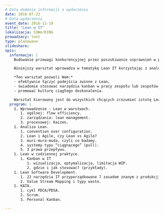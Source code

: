 ```yaml
---
# Data dodania informacji o wydarzeniu
date: 2016-07-22
# Data wydarzenia
event_date: 2016-11-19
title: "Lean w IT"
lokalizacja: COWorKING
prowadzacy: lont
type: planowane
slideshare:
opis:
  informacje: |
    Budowanie przewagi konkurencyjnej przez poszukiwanie usprawnień w produkcji oprogramowania wymaga nie tylko zwinności, ale wyszczuplania procesu. Doświadczenia z podejściem Lean’owym mają dużo dłuższą historię, niż metody Agile i są ich inspiracją.

    Niniejszy warsztat wprowadza w tematykę Lean IT korzystając z analogii do procesu przemysłowego, czy usługowego. Omawia elementy analizy leanowej na uniwersalnym przykładzie wytwarzania oprogramowania, dając praktyczne wskazówki do wykorzystania we własnym środowisku.

    *Ten warsztat pozwoli Wam:*
    - efektywnie łączyć podejścia zwinne z Lean,
    - świadomie stosować narzędzia kanban w pracy zespołu lub zespołów,
    - promować kulturę ciągłego doskonalenia.

    Warsztat kierowany jest do wszystkich chcących zrozumieć istotę Lean w IT, ze szczególnym wyróżnieniem metody Kanban. Wymagane jest choć minimalne doświadczenie w pracy z produktami IT - zapraszam developerów i menedżerów. Uczestnicy nie będą korzystali ze sprzętu komputerowego.
  program: |
    1. Wprowadzenie - Lean w warstwach.
       1. ogólnej: flow efficiency.
       2. zarządzania: lean management.
       3. procesowej: Kaizen.
    1. Analiza Lean.
       1. convention over configuration.
       2. Lean i Agile, czy Lean vs Agile?
       3. muri-mura-muda, czyli co badamy.
       4. systemy typu “ciągnącego” (pull).
       5. 3 prawa przepływu.
    1. Lean w codziennej praktyce.
       1. Kanban w IT
          1. wizualizacja, optymalizacja, limitacja WIP.
          2. gdzie i jak stosować? (przykłady).
    1. Lean Software Development.
       1. 22 narzędzia IT przyporządkowane 7 zasadom znanym z produkcji.
       2. Value Stream Mapping i typy waste.
    1. KATA.
       1. cykl PDCA/PDSA.
       2. Scrum.
       3. Personal Kanban.

---
```

